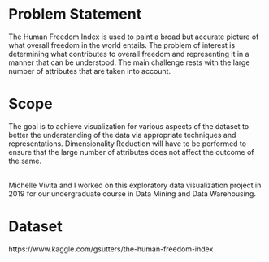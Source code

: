 <h1>Problem Statement</h1>
The Human Freedom Index is used to paint a broad but accurate picture of what overall freedom in
the world entails. The problem of interest is determining what contributes to overall freedom and
representing it in a manner that can be understood. The main challenge rests with the large number of
attributes that are taken into account.

<h1>Scope</h1>
The goal is to achieve visualization for various aspects of the dataset to better the
understanding of the data via appropriate techniques and representations. Dimensionality Reduction
will have to be performed to ensure that the large number of attributes does not affect the
outcome of the same.<br><br>

Michelle Vivita and I worked on this exploratory data visualization project in 2019 for our undergraduate course in Data Mining and Data Warehousing.

<h1>Dataset</h1>
https://www.kaggle.com/gsutters/the-human-freedom-index
